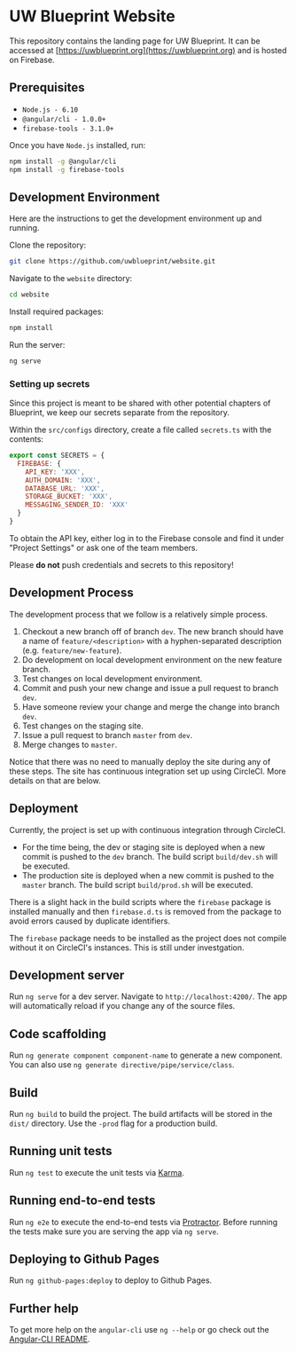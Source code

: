 # UW Blueprint Website

This repository contains the landing page for UW Blueprint. It can be accessed at [https://uwblueprint.org](https://uwblueprint.org) and is hosted on Firebase.

## Prerequisites
* `Node.js - 6.10`
* `@angular/cli - 1.0.0+`
* `firebase-tools - 3.1.0+`

Once you have `Node.js` installed, run:

```bash
npm install -g @angular/cli
npm install -g firebase-tools
```

## Development Environment
Here are the instructions to get the development environment up and running.

Clone the repository:

```bash
git clone https://github.com/uwblueprint/website.git
```

Navigate to the `website` directory:

```bash
cd website
```

Install required packages:

```bash
npm install
```

Run the server:

```bash
ng serve
```

### Setting up secrets
Since this project is meant to be shared with other potential chapters of Blueprint, we keep our secrets separate from the repository.

Within the `src/configs` directory, create a file called `secrets.ts` with the contents: 

```javascript
export const SECRETS = {
  FIREBASE: {
    API_KEY: 'XXX',
    AUTH_DOMAIN: 'XXX',
    DATABASE_URL: 'XXX',
    STORAGE_BUCKET: 'XXX',
    MESSAGING_SENDER_ID: 'XXX'
  }
}
```

To obtain the API key, either log in to the Firebase console and find it under "Project Settings" or ask one of the team members.

Please **do not** push credentials and secrets to this repository!

## Development Process

The development process that we follow is a relatively simple process.

1. Checkout a new branch off of branch `dev`. The new branch should have a name of `feature/<description>` with a hyphen-separated description (e.g. `feature/new-feature`).
2. Do development on local development environment on the new feature branch.
3. Test changes on local development environment.
4. Commit and push your new change and issue a pull request to branch `dev`. 
5. Have someone review your change and merge the change into branch `dev`.
6. Test changes on the staging site.
7. Issue a pull request to branch `master` from `dev`.
8. Merge changes to `master`.

Notice that there was no need to manually deploy the site during any of these steps. The site has continuous integration set up using CircleCI. More details on that are below.

## Deployment

Currently, the project is set up with continuous integration through CircleCI. 

* For the time being, the dev or staging site is deployed when a new commit is pushed to the `dev` branch. The build script `build/dev.sh` will be executed. 
* The production site is deployed when a new commit is pushed to the `master` branch. The build script `build/prod.sh` will be executed.

There is a slight hack in the build scripts where the `firebase` package is installed manually and then `firebase.d.ts` is removed from the package to avoid errors caused by duplicate identifiers.

The `firebase` package needs to be installed as the project does not compile without it on CircleCI's instances. This is still under investgation.  

## Development server
Run `ng serve` for a dev server. Navigate to `http://localhost:4200/`. The app will automatically reload if you change any of the source files.

## Code scaffolding

Run `ng generate component component-name` to generate a new component. You can also use `ng generate directive/pipe/service/class`.

## Build

Run `ng build` to build the project. The build artifacts will be stored in the `dist/` directory. Use the `-prod` flag for a production build.

## Running unit tests

Run `ng test` to execute the unit tests via [Karma](https://karma-runner.github.io).

## Running end-to-end tests

Run `ng e2e` to execute the end-to-end tests via [Protractor](http://www.protractortest.org/).
Before running the tests make sure you are serving the app via `ng serve`.

## Deploying to Github Pages

Run `ng github-pages:deploy` to deploy to Github Pages.

## Further help

To get more help on the `angular-cli` use `ng --help` or go check out the [Angular-CLI README](https://github.com/angular/angular-cli/blob/master/README.md).
